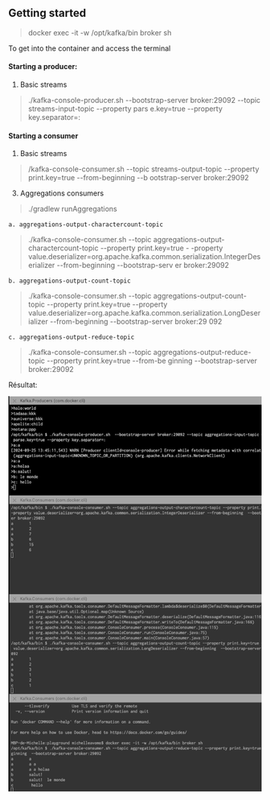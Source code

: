 
## Getting started

> docker exec -it -w /opt/kafka/bin broker sh

To get into the container and access the terminal

#### Starting a producer: 

1. Basic streams
> ./kafka-console-producer.sh  --bootstrap-server broker:29092 --topic streams-input-topic --property pars
e.key=true --property key.separator=:



#### Starting a consumer

1. Basic streams

> /kafka-console-consumer.sh --topic streams-output-topic --property print.key=true --from-beginning  --b
ootstrap-server broker:29092


3. Aggregations consumers 

>  ./gradlew runAggregations


    a. aggregations-output-charactercount-topic

> ./kafka-console-consumer.sh --topic aggregations-output-charactercount-topic --property print.key=true -
-property value.deserializer=org.apache.kafka.common.serialization.IntegerDeserializer --from-beginning  --bootstrap-serv
er broker:29092


    b. aggregations-output-count-topic
> ./kafka-console-consumer.sh --topic aggregations-output-count-topic --property print.key=true --property
value.deserializer=org.apache.kafka.common.serialization.LongDeserializer --from-beginning  --bootstrap-server broker:29
092
> 

    c. aggregations-output-reduce-topic
> ./kafka-console-consumer.sh --topic aggregations-output-reduce-topic --property print.key=true --from-be
ginning  --bootstrap-server broker:29092


Résultat:

![img.png](img.png)
